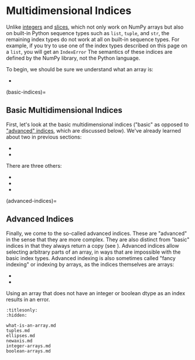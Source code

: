 # Multidimensional Indices

Unlike [integers](../integer-indices.md) and [slices](../slices.md), which not
only work on NumPy arrays but also on built-in Python sequence types such as
`list`, `tuple`, and `str`, the remaining index types do not work at all on
built-in sequence types. For example, if you try to use one of the index types
described on this page on a `list`, you will get an `IndexError` The semantics
of these indices are defined by the NumPy library, not the Python language.

To begin, we should be sure we understand what an array is:

- [](what-is-an-array.md)

(basic-indices)=
## Basic Multidimensional Indices

First, let's look at the basic multidimensional indices ("basic" as opposed to
["advanced" indices](advanced-indices), which are discussed below). We've
already learned about two in previous sections:

- [](../integer-indices.md)
- [](../slices.md)

There are three others:

- [](tuples.md)
- [](ellipses.md)
- [](newaxis.md)

(advanced-indices)=
## Advanced Indices

Finally, we come to the so-called advanced indices. These are "advanced" in
the sense that they are more complex. They are also distinct from "basic"
indices in that they always return a copy (see [](views-vs-copies)). Advanced
indices allow selecting arbitrary parts of an array, in ways that are
impossible with the basic index types. Advanced indexing is also sometimes
called "fancy indexing" or indexing by arrays, as the indices themselves are
arrays:

- [](integer-arrays.md)
- [](boolean-arrays.md)

Using an array that does not have an integer or boolean dtype as an index
results in an error.

```{toctree}
:titlesonly:
:hidden:

what-is-an-array.md
tuples.md
ellipses.md
newaxis.md
integer-arrays.md
boolean-arrays.md

```
